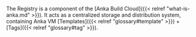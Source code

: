 The Registry is a component of the [Anka Build Cloud]({{< relref "what-is-anka.md" >}}). It acts as a centralized storage and distribution system, containing Anka VM [Templates]({{< relref "glossary#template" >}}) + [Tags]({{< relref "glossary#tag" >}}).